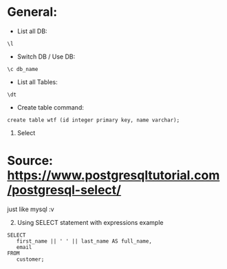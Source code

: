 # General: 
- List all DB:
```
\l
```
- Switch DB / Use DB:
```
\c db_name
```
- List all Tables:
```
\dt
```

- Create table command:
```
create table wtf (id integer primary key, name varchar);
```


1. Select 
# Source: https://www.postgresqltutorial.com/postgresql-select/
just like mysql :v 

2. Using SELECT statement with expressions example
```
SELECT 
   first_name || ' ' || last_name AS full_name,
   email
FROM 
   customer;
```

